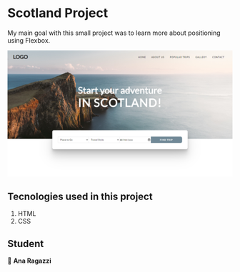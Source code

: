 # Scotland Project

My main goal with this small project was to learn more about positioning using Flexbox.

![alt text](https://github.com/ragazziana/projectscotland/blob/master/images/printsecreen.png?raw=true "Javascript")

## Tecnologies used in this project

1. HTML
1. CSS

## Student

👩 
**Ana Ragazzi**
